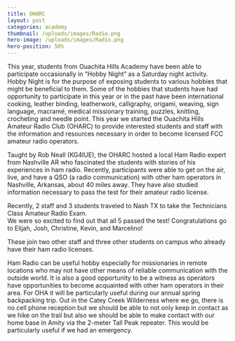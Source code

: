 ```yaml
---
title: OHARC
layout: post
categories: academy
thumbnail: /uploads/images/Radio.png
hero-image: /uploads/images/Radio.png
hero-position: 50%
---
```

This year, students from Ouachita Hills Academy have been able to participate occasionally in “Hobby Night” as  a 
Saturday night activity.  Hobby Night is for the purpose of exposing students to various hobbies that might be beneficial 
to them.  Some of the hobbies that students have had opportunity to participate in this year or in the past have been 
international cooking, leather binding, leatherwork, calligraphy, origami, weaving, sign language, macramé, medical missionary 
training, puzzles, knitting, crocheting and needle point.  This year we started the Ouachita Hills Amateur Radio Club (OHARC) 
to provide interested students and staff with the information and resources necessary in order to become licensed FCC amateur 
radio operators. 

Taught by Rob Neall (KG4IUE), the OHARC hosted a local Ham Radio expert from Nashville AR who fascinated the students with 
stories of his experiences in ham radio.  Recently, participants were able to get on the air, live, and have a 
QSO (a radio communication) with other ham operators in Nashville, Arkansas, about 40 miles away.  They have also studied 
information necessary to pass the test for their amateur radio license. 

Recently, 2 staff and 3 students traveled to Nash TX to take the Technicians Class Amateur Radio Exam.  
We were so excited to find out that all 5 passed the test!  Congratulations go to Elijah, Josh, Christine, Kevin, and Marcelino!

These join two other staff and three other students on campus who already have their ham radio licenses.

Ham Radio can be useful hobby especially for missionaries in remote locations who may not have other means of reliable 
communication with the outside world.  It is also a good opportunity to be a witness as operators have opportunities to 
become acquainted with other ham operators in their area.  For OHA it will be particularly useful during our annual spring 
backpacking trip. Out in the Catey Creek Wilderness where we go, there is no cell phone reception but we should be able to 
not only keep in contact as we hike on the trail but also we should be able to make contact with our home base in Amity via 
the 2-meter Tall Peak repeater.  This would be particularly useful if we had an emergency. 

